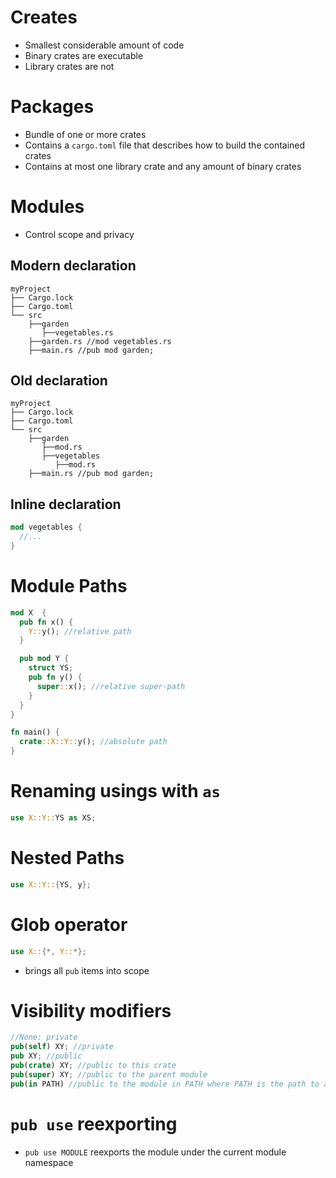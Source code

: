 # Creates
- Smallest considerable amount of code
- Binary crates are executable
- Library crates are not

# Packages
- Bundle of one or more crates
- Contains a `cargo.toml` file that describes how to build the contained crates
- Contains at most one library crate and any amount of binary crates

# Modules 
- Control scope and privacy
## Modern declaration
```
myProject
├── Cargo.lock
├── Cargo.toml
└── src
    ├──garden
       ├──vegetables.rs
    ├──garden.rs //mod vegetables.rs
    ├──main.rs //pub mod garden;
```
## Old declaration
```
myProject
├── Cargo.lock
├── Cargo.toml
└── src
    ├──garden
       ├──mod.rs
       ├──vegetables
          ├──mod.rs
    ├──main.rs //pub mod garden;
```
## Inline declaration

```rust
mod vegetables {
  //...
}
```
# Module Paths
```rust
mod X  {
  pub fn x() {
    Y::y(); //relative path
  }

  pub mod Y {
    struct YS;
    pub fn y() {
      super::x(); //relative super-path
    }
  }
}

fn main() {
  crate::X::Y::y(); //absolute path
}
```

# Renaming usings with `as`
```rust
use X::Y::YS as XS;
```

# Nested Paths
```rust
use X::Y::{YS, y};
```

# Glob operator
```rust
use X::{*, Y::*};
```
- brings all `pub` items into scope

# Visibility modifiers
```rust
//None: private
pub(self) XY; //private
pub XY; //public
pub(crate) XY; //public to this crate
pub(super) XY; //public to the parent module
pub(in PATH) //public to the module in PATH where PATH is the path to an ancestor module
```

# `pub use` reexporting
- `pub use MODULE` reexports the module under the current module namespace
